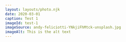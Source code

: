 ```yaml
---
layout: layouts/photo.njk
date: 2020-03-01
caption: Test 1
imageId: test-1
imageSource: andy-feliciotti-YNkjiFhMtck-unsplash.jpg
imageAlt: This is the alt text
---
```


